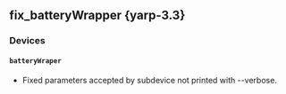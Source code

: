 fix_batteryWrapper {yarp-3.3}
------------------

### Devices

#### `batteryWraper`

* Fixed parameters accepted by subdevice not printed with --verbose.
